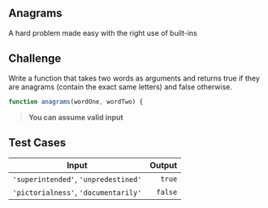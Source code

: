 Anagrams
---

A hard problem made easy with the right use of built-ins

## Challenge

Write a function that takes two words as arguments and returns true if they are anagrams (contain the exact same letters) and false otherwise.

```js
function anagrams(wordOne, wordTwo) {
```

> **You can assume valid input**

## Test Cases

| Input                                |  Output |
| ------------------------------------ | ------: |
| `'superintended'`, `'unpredestined'` |  `true` |
| `'pictorialness'`, `'documentarily'` | `false` |